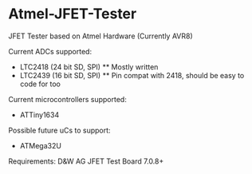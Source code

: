 # Atmel-JFET-Tester
JFET Tester based on Atmel Hardware (Currently AVR8)

Current ADCs supported:
 * LTC2418 (24 bit SD, SPI) ** Mostly written
 * LTC2439 (16 bit SD, SPI) ** Pin compat with 2418, should be easy to code for too
 
Current microcontrollers supported:
 * ATTiny1634
 
Possible future uCs to support:
 * ATMega32U
 
Requirements:
D&W AG JFET Test Board 7.0.8+
